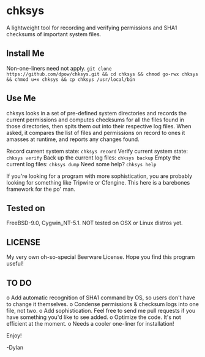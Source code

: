 chksys
======
A lightweight tool for recording and verifying permissions and SHA1 checksums of important system files.

Install Me
----------
Non-one-liners need not apply.
`git clone https://github.com/dpow/chksys.git && cd chksys && chmod go-rwx chksys && chmod u+x chksys && cp chksys /usr/local/bin`

Use Me
------
chksys looks in a set of pre-defined system directories and records the current 
permissions and computes checksums for all the files found in those directories, 
then spits them out into their respective log files. When asked, it compares the 
list of files and permissions on record to ones it amasses at runtime, and reports
any changes found.

Record current system state: `chksys record`
Verify current system state: `chksys verify`
Back up the current log files: `chksys backup`
Empty the current log files: `chksys dump`
Need some help? `chksys help`

If you're looking for a program with more sophistication, you are probably looking
for something like Tripwire or Cfengine. This here is a barebones framework for the
po' man.

Tested on
---------
FreeBSD-9.0, Cygwin_NT-5.1. NOT tested on OSX or Linux distros yet. 

LICENSE
-------
My very own oh-so-special Beerware License. Hope you find this program useful!

TO DO
-----
o  Add automatic recognition of SHA1 command by OS, so users don't have to 
   change it themselves.
o  Condense permissions & checksum logs into one file, not two. 
o  Add sophistication. Feel free to send me pull requests if you have something
   you'd like to see added.
o  Optimize the code. It's not efficient at the moment.
o  Needs a cooler one-liner for installation!

Enjoy!

-Dylan